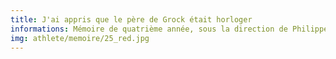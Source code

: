 ```yaml
---
title: J'ai appris que le père de Grock était horloger
informations: Mémoire de quatrième année, sous la direction de Philippe Millot. 250 pages, 3 papiers, 2 bouffants 70 et 80g, gloss 90g. Inserts d'images & d'une affiche A3. Impression noir & blanc et cahiers couleur.
img: athlete/memoire/25_red.jpg
---
```


